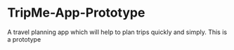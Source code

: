 # TripMe-App-Prototype
A travel planning app which will help to plan trips quickly and simply. This is a prototype
